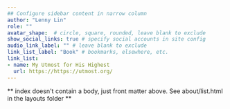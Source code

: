 ```yaml
---
## Configure sidebar content in narrow column
author: "Lenny Lin"
role: ""
avatar_shape:  # circle, square, rounded, leave blank to exclude
show_social_links: true # specify social accounts in site config
audio_link_label: "" # leave blank to exclude
link_list_label: "Book" # bookmarks, elsewhere, etc.
link_list:
- name: My Utmost for His Highest
  url: https://https://utmost.org/
---
```


** index doesn't contain a body, just front matter above.
See about/list.html in the layouts folder **